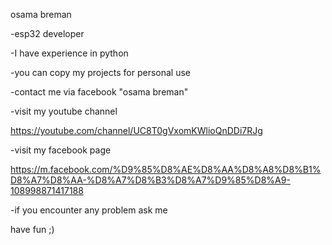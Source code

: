 osama breman

-esp32 developer

-I have experience in python

-you can copy my projects for personal use

-contact me via facebook "osama breman"

-visit my youtube channel

https://youtube.com/channel/UC8T0gVxomKWlioQnDDi7RJg

-visit my facebook page

https://m.facebook.com/%D9%85%D8%AE%D8%AA%D8%A8%D8%B1%D8%A7%D8%AA-%D8%A7%D8%B3%D8%A7%D9%85%D8%A9-108998871417188

-if you encounter any problem ask me

have fun ;)

<!---
Osmax-Br/Osmax-Br is a ✨ special ✨ repository because its `README.md` (this file) appears on your GitHub profile.
You can click the Preview link to take a look at your changes.
--->
